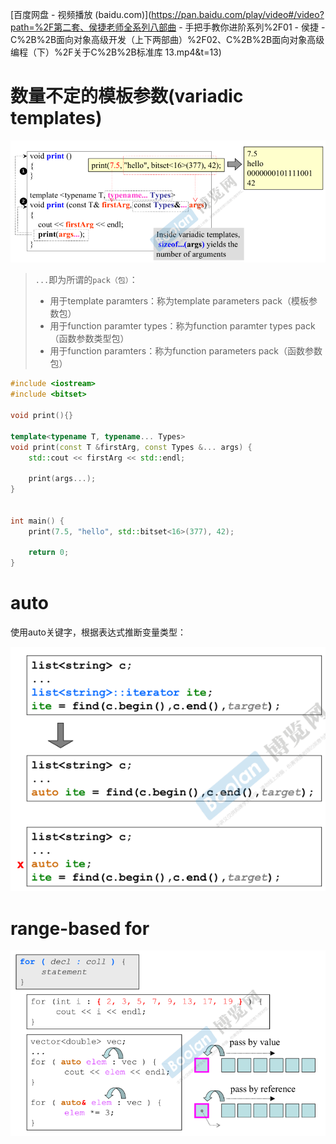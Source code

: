 [百度网盘 - 视频播放 (baidu.com)](https://pan.baidu.com/play/video#/video?path=%2F第二套、侯捷老师全系列八部曲 - 手把手教你进阶系列%2F01 - 侯捷 - C%2B%2B面向对象高级开发（上下两部曲）%2F02、C%2B%2B面向对象高级编程（下）%2F关于C%2B%2B标准库 13.mp4&t=13)

# 数量不定的模板参数(variadic templates)

![image-20220708005203505](C++11.assets/image-20220708005203505.png)

> `...`即为所谓的`pack（包）`：
>
> - 用于template paramters：称为template parameters pack（模板参数包）
> - 用于function paramter types：称为function paramter types pack（函数参数类型包）
> - 用于function paramters：称为function parameters pack（函数参数包）



```C++
#include <iostream>
#include <bitset>

void print(){}

template<typename T, typename... Types>
void print(const T &firstArg, const Types &... args) {
    std::cout << firstArg << std::endl;

    print(args...);
}


int main() {
    print(7.5, "hello", std::bitset<16>(377), 42);

    return 0;
}
```



# auto

使用auto关键字，根据表达式推断变量类型：

![image-20220708011552204](C++11.assets/image-20220708011552204.png)



# range-based for

![image-20220708012209751](C++11.assets/image-20220708012209751.png)